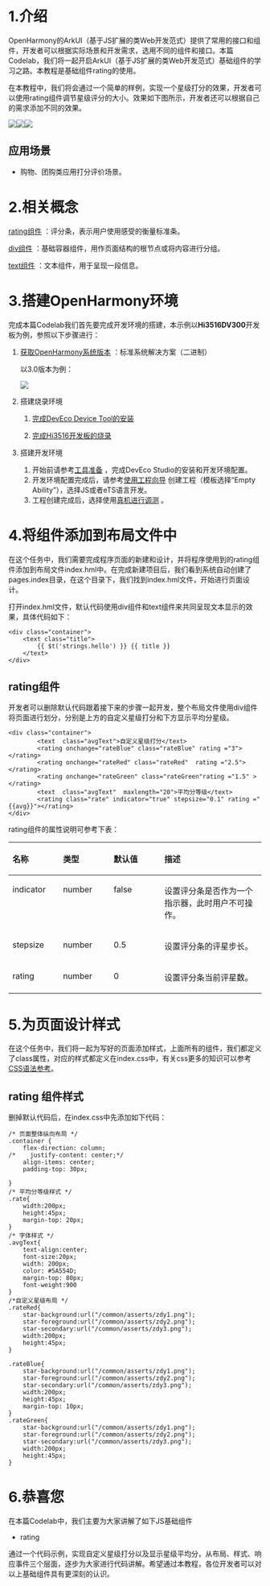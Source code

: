 # 1.介绍

OpenHarmony的ArkUI（基于JS扩展的类Web开发范式）提供了常用的接口和组件，开发者可以根据实际场景和开发需求，选用不同的组件和接口。本篇Codelab，我们将一起开启ArkUI（基于JS扩展的类Web开发范式）基础组件的学习之路。本教程是基础组件rating的使用。

在本教程中，我们将会通过一个简单的样例，实现一个星级打分的效果，开发者可以使用rating组件调节星级评分的大小。效果如下图所示，开发者还可以根据自己的需求添加不同的效果。

![](figures/unnaming.png)![](figures/unnaming-(1).png)![](figures/unnaming-(2).png)

## 应用场景

-   购物、团购类应用打分评价场景。

# 2.相关概念

[rating组件](https://gitee.com/openharmony/docs/blob/master/zh-cn/application-dev/reference/arkui-js/js-components-basic-rating.md) ：评分条，表示用户使用感受的衡量标准条。

[div组件](https://gitee.com/openharmony/docs/blob/master/zh-cn/application-dev/reference/arkui-js/js-components-container-div.md) ：基础容器组件，用作页面结构的根节点或将内容进行分组。

[text组件](https://gitee.com/openharmony/docs/blob/master/zh-cn/application-dev/reference/arkui-js/js-components-basic-text.md) ：文本组件，用于呈现一段信息。

# 3.搭建OpenHarmony环境

完成本篇Codelab我们首先要完成开发环境的搭建，本示例以**Hi3516DV300**开发板为例，参照以下步骤进行：

1. [获取OpenHarmony系统版本](https://gitee.com/openharmony/docs/blob/master/zh-cn/device-dev/get-code/sourcecode-acquire.md#%E8%8E%B7%E5%8F%96%E6%96%B9%E5%BC%8F3%E4%BB%8E%E9%95%9C%E5%83%8F%E7%AB%99%E7%82%B9%E8%8E%B7%E5%8F%96) ：标准系统解决方案（二进制）

   以3.0版本为例：

   ![](figures/取版本.png)

2. 搭建烧录环境

   1.  [完成DevEco Device Tool的安装](https://gitee.com/openharmony/docs/blob/master/zh-cn/device-dev/quick-start/quickstart-standard-env-setup.md)

   2.  [完成Hi3516开发板的烧录](https://gitee.com/openharmony/docs/blob/master/zh-cn/device-dev/quick-start/quickstart-lite-steps-hi3516-burn.md)

3. 搭建开发环境

   1.  开始前请参考[工具准备](https://gitee.com/openharmony/docs/blob/master/zh-cn/application-dev/quick-start/start-overview.md#%E5%B7%A5%E5%85%B7%E5%87%86%E5%A4%87) ，完成DevEco Studio的安装和开发环境配置。
   2.  开发环境配置完成后，请参考[使用工程向导](https://gitee.com/openharmony/docs/blob/master/zh-cn/application-dev/quick-start/start-with-js.md#%E5%88%9B%E5%BB%BAjs%E5%B7%A5%E7%A8%8B) 创建工程（模板选择“Empty Ability”），选择JS或者eTS语言开发。
   3.  工程创建完成后，选择使用[真机进行调测](https://gitee.com/openharmony/docs/blob/master/zh-cn/application-dev/quick-start/start-with-ets.md#%E4%BD%BF%E7%94%A8%E7%9C%9F%E6%9C%BA%E8%BF%90%E8%A1%8C%E5%BA%94%E7%94%A8) 。
   
# 4.将组件添加到布局文件中

在这个任务中，我们需要完成程序页面的新建和设计，并将程序使用到的rating组件添加到布局文件index.hml中。在完成新建项目后，我们看到系统自动创建了pages.index目录，在这个目录下，我们找到index.hml文件，开始进行页面设计。

打开index.hml文件，默认代码使用div组件和text组件来共同呈现文本显示的效果，具体代码如下：

```
<div class="container">
    <text class="title">
        {{ $t('strings.hello') }} {{ title }}
    </text>
</div>
```

## rating组件

开发者可以删除默认代码跟着接下来的步骤一起开发，整个布局文件使用div组件将页面进行划分，分别是上方的自定义星级打分和下方显示平均分星级。

```
<div class="container">
        <text  class="avgText">自定义星级打分</text>
        <rating onchange="rateBlue" class="rateBlue" rating ="3"></rating>
        <rating onchange="rateRed" class="rateRed"  rating ="2.5"></rating>
        <rating onchange="rateGreen" class="rateGreen"rating ="1.5" ></rating>
        <text  class="avgText"  maxlength="20">平均分等级</text>
        <rating class="rate" indicator="true" stepsize="0.1" rating ="{{avg}}"></rating>
</div>
```

rating组件的属性说明可参考下表：

<table><thead align="left"><tr id="row9589959475"><th class="cellrowborder" valign="top" width="20%" id="mcps1.1.5.1.1"><p id="p1659012594718"><a name="p1659012594718"></a><a name="p1659012594718"></a>名称</p>
</th>
<th class="cellrowborder" valign="top" width="20%" id="mcps1.1.5.1.2"><p id="p559016591373"><a name="p559016591373"></a><a name="p559016591373"></a>类型</p>
</th>
<th class="cellrowborder" valign="top" width="20%" id="mcps1.1.5.1.3"><p id="p1759011591571"><a name="p1759011591571"></a><a name="p1759011591571"></a>默认值</p>
</th>
<th class="cellrowborder" valign="top" width="40%" id="mcps1.1.5.1.4"><p id="p1859065918710"><a name="p1859065918710"></a><a name="p1859065918710"></a>描述</p>
</th>
</tr>
</thead>
<tbody><tr id="row45901599717"><td class="cellrowborder" valign="top" width="20%" headers="mcps1.1.5.1.1 "><p id="p41715199815"><a name="p41715199815"></a><a name="p41715199815"></a>indicator</p>
</td>
<td class="cellrowborder" valign="top" width="20%" headers="mcps1.1.5.1.2 "><p id="p51751911814"><a name="p51751911814"></a><a name="p51751911814"></a>number</p>
</td>
<td class="cellrowborder" valign="top" width="20%" headers="mcps1.1.5.1.3 "><p id="p15901359972"><a name="p15901359972"></a><a name="p15901359972"></a>false</p>
</td>
<td class="cellrowborder" valign="top" width="40%" headers="mcps1.1.5.1.4 "><p id="p12829183319245"><a name="p12829183319245"></a><a name="p12829183319245"></a>设置评分条是否作为一个指示器，此时用户不可操作。</p>
</td>
</tr>
<tr id="row159025916712"><td class="cellrowborder" valign="top" width="20%" headers="mcps1.1.5.1.1 "><p id="p99319403224"><a name="p99319403224"></a><a name="p99319403224"></a>stepsize</p>
</td>
<td class="cellrowborder" valign="top" width="20%" headers="mcps1.1.5.1.2 "><p id="p759015595717"><a name="p759015595717"></a><a name="p759015595717"></a>number</p>
</td>
<td class="cellrowborder" valign="top" width="20%" headers="mcps1.1.5.1.3 "><p id="p541415236562"><a name="p541415236562"></a><a name="p541415236562"></a>0.5</p>
</td>
<td class="cellrowborder" valign="top" width="40%" headers="mcps1.1.5.1.4 "><p id="p1697652814567"><a name="p1697652814567"></a><a name="p1697652814567"></a>设置评分条的评星步长。</p>
</td>
</tr>
<tr id="row159015591071"><td class="cellrowborder" valign="top" width="20%" headers="mcps1.1.5.1.1 "><p id="p19500546122212"><a name="p19500546122212"></a><a name="p19500546122212"></a>rating</p>
</td>
<td class="cellrowborder" valign="top" width="20%" headers="mcps1.1.5.1.2 "><p id="p359013591671"><a name="p359013591671"></a><a name="p359013591671"></a>number</p>
</td>
<td class="cellrowborder" valign="top" width="20%" headers="mcps1.1.5.1.3 "><p id="p1359025910710"><a name="p1359025910710"></a><a name="p1359025910710"></a>0</p>
</td>
<td class="cellrowborder" valign="top" width="40%" headers="mcps1.1.5.1.4 "><p id="p15172165410566"><a name="p15172165410566"></a><a name="p15172165410566"></a>设置评分条当前评星数。</p>
</td>
</tr>
</tbody>
</table>

# 5.为页面设计样式

在这个任务中，我们将一起为写好的页面添加样式，上面所有的组件，我们都定义了class属性，对应的样式都定义在index.css中，有关css更多的知识可以参考[CSS语法参考](https://gitee.com/openharmony/docs/blob/OpenHarmony-3.0-LTS/zh-cn/application-dev/js-reference/js-framework-syntax-css.md)。

## rating 组件样式

删掉默认代码后，在index.css中先添加如下代码：

```
/* 页面整体纵向布局 */
.container {
    flex-direction: column;
/*    justify-content: center;*/
    align-items: center;
    padding-top: 30px;

}
/* 平均分等级样式 */
.rate{
    width:200px;
    height:45px;
    margin-top: 20px;
}
/* 字体样式 */
.avgText{
    text-align:center;
    font-size:20px;
    width: 200px;
    color: #5A554D;
    margin-top: 80px;
    font-weight:900
}
/*自定义星级布局 */
.rateRed{
    star-background:url("/common/asserts/zdy1.png");
    star-foreground:url("/common/asserts/zdy2.png");
    star-secondary:url("/common/asserts/zdy3.png");
    width:200px;
    height:45px;
}

.rateBlue{
    star-background:url("/common/asserts/zdy1.png");
    star-foreground:url("/common/asserts/zdy2.png");
    star-secondary:url("/common/asserts/zdy3.png");
    width:200px;
    height:45px;
    margin-top: 10px;
}
.rateGreen{
    star-background:url("/common/asserts/zdy1.png");
    star-foreground:url("/common/asserts/zdy2.png");
    star-secondary:url("/common/asserts/zdy3.png");
    width:200px;
    height:45px;
}
```

# 6.恭喜您

在本篇Codelab中，我们主要为大家讲解了如下JS基础组件

-   rating

通过一个代码示例，实现自定义星级打分以及显示星级平均分，从布局、样式、响应事件三个层面，逐步为大家进行代码讲解。希望通过本教程，各位开发者可以对以上基础组件具有更深刻的认识。